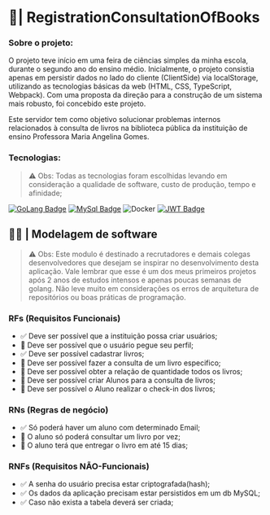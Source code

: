 #  🦦| RegistrationConsultationOfBooks

### Sobre o projeto: 

O projeto teve início em uma feira de ciências simples da minha escola, durante o segundo ano do ensino médio. Inicialmente, o projeto consistia apenas em persistir dados no lado do cliente (ClientSide) via localStorage, utilizando as tecnologias básicas da web (HTML, CSS, TypeScript, Webpack). Com uma proposta da direção para a construção de um sistema mais robusto, foi concebido este projeto.

Este servidor tem como objetivo solucionar problemas internos relacionados à consulta de livros na biblioteca pública da instituição de ensino Professora Maria Angelina Gomes.

### Tecnologias:

> ⚠ Obs: Todas as tecnologias foram escolhidas levando em consideração a qualidade de software, custo de produção, tempo e afinidade;

[![GoLang Badge](https://img.shields.io/badge/Go-00ADD8?style=for-the-badge&logo=go&logoColor=white)](https://go.dev/)
[![MySql Badge](https://img.shields.io/badge/MySQL-005C84?style=for-the-badge&logo=mysql&logoColor=white)](https://www.mysql.com/)
![Docker](https://img.shields.io/badge/docker-%230db7ed.svg?style=for-the-badge&logo=docker&logoColor=white)
[![JWT Badge](https://img.shields.io/badge/jwt-181818?style=for-the-badge&logo=json-web-tokens&logoColor=yellow)](https://jwt.io/) 
## 👨‍💻 | Modelagem de software

> ⚠ Obs: Este modulo é destinado a recrutadores e demais colegas desenvolvedores que desejam se inspirar no desenvolvimento desta aplicação. Vale lembrar que esse é um dos meus primeiros projetos após 2 anos de estudos intensos e apenas poucas semanas de golang. Não leve muito em considerações os erros de arquitetura de repositórios ou boas práticas de programação. 

### RFs (Requisitos Funcionais)
- ✅ Deve ser possível que a instituição possa criar usuários;
- 🔴 Deve ser possível que o usuário pegue seu perfil;
- ✅ Deve ser possível cadastrar livros;
- 🔴 Deve ser possível fazer a consulta de um livro especifico;
- 🔴 Deve ser possível obter a relação de quantidade todos os livros;
- 🔴 Deve ser possível criar Alunos para a consulta de livros;
- 🔴 Deve ser possível o Aluno realizar o check-in dos livros;
### RNs (Regras de negócio)

- ✅ Só poderá haver um aluno com determinado Email;
- 🔴 O aluno só poderá consultar um livro por vez;
- 🔴 O aluno terá que entregar o livro em até 15 dias;

### RNFs (Requisitos NÃO-Funcionais)
- ✅ A senha do usuário precisa estar criptografada(hash);
- ✅ Os dados da aplicação precisam estar persistidos em um db MySQL;
- ✅ Caso não exista a tabela deverá ser criada;
